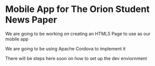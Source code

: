 # Mobile App for The Orion Student News Paper

We are going to be working on creating an HTML5 Page to use as our mobile app

We are going to be using Apache Cordova to implement it


There will be steps here soon on how to set up the dev enviornment

